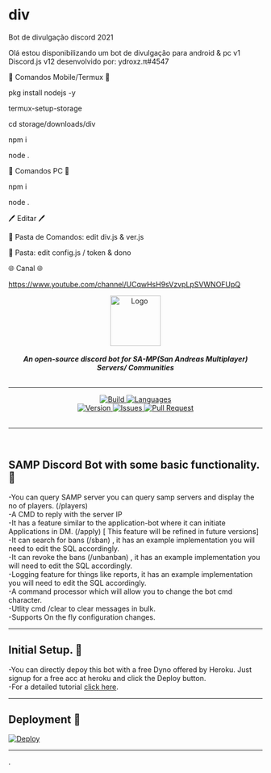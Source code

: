 # div
Bot de divulgação discord 2021

Olá estou disponibilizando um bot de divulgação para android & pc v1 
Discord.js v12
desenvolvido por: ydroxz.π#4547

🤖 Comandos Mobile/Termux 🤖

pkg install nodejs -y

termux-setup-storage

cd storage/downloads/div

npm i

node .

🤖 Comandos PC 🤖

npm i

node .

🖊 Editar 🖊

📁 Pasta de Comandos: edit div.js & ver.js

📁 Pasta: edit config.js / token & dono

🌐 Canal 🌐

https://www.youtube.com/channel/UCqwHsH9sVzvpLpSVWNOFUpQ

<div align="center">
<img src="https://i.imgur.com/MkFud1l.png" align="center" alt="Logo" height="100">
<br>
<br>
<strong><i>An open-source discord bot for SA-MP(San Andreas Multiplayer) Servers/ Communities</i></strong>
<br>
<br>
<hr>



<a href="https://travis-ci.com/abhaysv/SAMP-Discord-Bot-Dumbledore">
    <img src="https://img.shields.io/travis/com/abhaysv/SAMP-Discord-Bot-Dumbledore.svg?style=for-the-badge" alt="Build">
</a>

<a href="https://github.com/abhaysv/SAMP-Discord-Bot-Dumbledore">
    <img src="https://img.shields.io/github/languages/top/abhaysv/SAMP-Discord-Bot-Dumbledore.svg?colorB=f0db4f&style=for-the-badge" alt="Languages">
</a>

<br>

<a href="https://github.com/abhaysv/SAMP-Discord-Bot-Dumbledore">
    <img src="https://img.shields.io/github/package-json/v/abhaysv/SAMP-Discord-Bot-Dumbledore.svg?colorB=Orange&style=for-the-badge" alt="Version">
</a>

<a href="https://github.com/abhaysv/SAMP-Discord-Bot-Dumbledore/issues">
    <img src="https://img.shields.io/github/issues/abhaysv/SAMP-Discord-Bot-Dumbledore.svg?style=for-the-badge&colorB=37f149" alt="Issues">
</a>

<a href="https://github.com/abhaysv/SAMP-Discord-Bot-Dumbledore/pulls">
    <img src="https://img.shields.io/github/issues-pr/abhaysv/SAMP-Discord-Bot-Dumbledore.svg?style=for-the-badge&colorB=37f149" alt="Pull Request">
</a>

<br>
<br>
</div>
<hr>
<br>


## SAMP Discord Bot with some basic functionality. 📍
-You can query SAMP server you can query samp servers and display the no of players. (/players)<br />
-A CMD to reply with the server IP<br />
-It has a feature similar to the application-bot where it can initiate Applications in DM. (/apply) [ This feature will be refined in future versions]<br />
-It can search for bans (/sban) , it has an example implementation you will need to edit the SQL accordingly.<br />
-It can revoke the bans (/unbanban) , it has an example implementation you will need to edit the SQL accordingly.<br />
-Logging feature for things like reports, it has an example implementation you will need to edit the SQL accordingly.<br />
-A command processor which will allow you to change the bot cmd character.<br />
-Utlity cmd /clear to clear messages in bulk.<br />
-Supports On the fly configuration changes.

---
## Initial Setup. 📝
-You can directly depoy this bot with a free Dyno offered by Heroku. Just signup for a free acc at heroku and click the Deploy button.<br />
-For a detailed tutorial [click here](https://github.com/abhaysv/SAMP-Discord-Bot-Dumbledore/wiki).

---

## Deployment 📝
[![Deploy](https://www.herokucdn.com/deploy/button.svg)](https://heroku.com/deploy)

---





.
